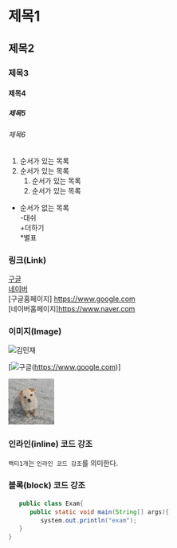 # 제목1

## 제목2

### 제목3

#### 제목4

##### 제목5

###### 제목6

1. 순서가 있는 목록
2. 순서가 있는 목록
   1. 순서가 있는 목록
   2. 순서가 있는 목록

- 순서가 없는 목록  
  -대쉬  
  +더하기  
  \*별표

### 링크(Link)

[구글](https://www.google.com)  
[네이버](https://www.naver.com)  
[구글홈페이지] <https://www.google.com>  
[네이버홈페이지]<https://www.naver.com>

### 이미지(Image)

![김민재](https://search.pstatic.net/common?type=b&size=216&quality=100&direct=true&src=http%3A%2F%2Fsstatic.naver.net%2Fpeople%2F1%2F202206281819545621.png)

[![구글](https://www.google.com/images/branding/googlelogo/1x/googlelogo_color_272x92dp.png)(https://www.google.com)]

![갱얼쥐](./asset/갱얼쥐.jpg)

### 인라인(inline) 코드 강조

`백티1개`는 `인라인 코드 강조`를 의미한다.

### 블록(block) 코드 강조

```java
   public class Exam{
      public static void main(String[] args){
         system.out.println("exam");
   }
}
```
